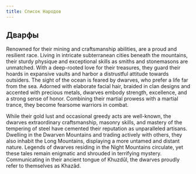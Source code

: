 ```yaml
---
title: Список Народов
---
```


## Дварфы

Renowned for their mining and craftsmanship abilities, are a proud and resilient race. Living in intricate subterranean cities beneath the mountains, their sturdy physique and exceptional skills as smiths and stonemasons are unmatched. With a deep-rooted love for their treasures, they guard their hoards in expansive vaults and harbor a distrustful attitude towards outsiders. The sight of the ocean is feared by dwarves, who prefer a life far from the sea. Adorned with elaborate facial hair, braided in clan designs and accented with precious metals, dwarves embody strength, excellence, and a strong sense of honor. Combining their martial prowess with a martial trance, they become fearsome warriors in combat. 

While their gold lust and occasional greedy acts are well-known, the dwarves extraordinary craftsmanship, masonry skills, and mastery of the tempering of steel have cemented their reputation as unparalleled artisans. Dwelling in the Dwarven Mountains and trading actively with others, they also inhabit the Long Mountains, displaying a more untamed and distant nature. Legends of dwarves residing in the Night Mountains circulate, yet these tales remain enigmatic and shrouded in terrifying mystery. Communicating in their ancient tongue of Khuzdûl, the dwarves proudly refer to themselves as Khazâd.